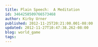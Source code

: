```yaml
---
title: Plain Speech:  A Meditation
id: 3464258509766573468
author: Kirby Urner
published: 2012-11-25T20:21:00.001-08:00
updated: 2012-11-27T10:47:38.262-08:00
blog: world_game
tags: 
---
```


